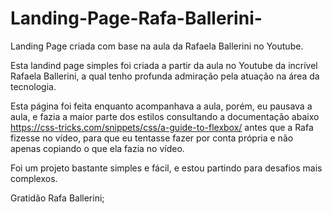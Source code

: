 # Landing-Page-Rafa-Ballerini-
Landing Page criada com base na aula da Rafaela Ballerini no Youtube.


Esta landind page simples foi criada a partir da aula no Youtube da incrível Rafaela Ballerini, a qual tenho profunda admiração pela atuação na área da tecnologia.

Esta página foi feita enquanto acompanhava a aula, porém, eu pausava a aula, e fazia a maior parte dos estilos consultando a documentação abaixo
https://css-tricks.com/snippets/css/a-guide-to-flexbox/ antes que a Rafa fizesse no vídeo, para que eu tentasse fazer por conta própria e não apenas copiando o que ela fazia no vídeo.

Foi um projeto bastante simples e fácil, e estou partindo para desafios mais complexos.

Gratidão Rafa Ballerini;

